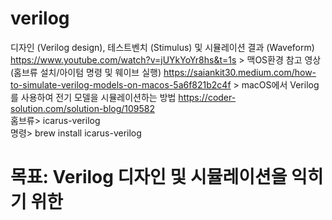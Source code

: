 # verilog
디자인 (Verilog design), 테스트벤치 (Stimulus) 및 시뮬레이션 결과 (Waveform) 
https://www.youtube.com/watch?v=jUYkYoYr8hs&t=1s > 맥OS환경 참고 영상 (홈브류 설치/아이텀 명령 및 웨이브 실행)
https://saiankit30.medium.com/how-to-simulate-verilog-models-on-macos-5a6f821b2c4f > macOS에서 Verilog를 사용하여 전기 모델을 시뮬레이션하는 방법
https://coder-solution.com/solution-blog/109582
<br> 홈브류> icarus-verilog
<br> 명령> brew install icarus-verilog
# 목표: Verilog 디자인 및 시뮬레이션을 익히기 위한
